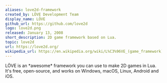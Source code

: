 ```yaml
---
aliases: love2d-framework
created_by: LÖVE Development Team
display_name: LÖVE
github_url: https://github.com/love2d
logo: love2d.png
released: January 13, 2008
short_description: 2D game framework based on Lua.
topic: love2d
url: https://love2d.org/
wikipedia_url: https://en.wikipedia.org/wiki/L%C3%96VE_(game_framework)
---
```

LÖVE is an \*awesome\* framework you can use to make 2D games in Lua. It's free, open-source, and works on Windows, macOS, Linux, Android and iOS.
